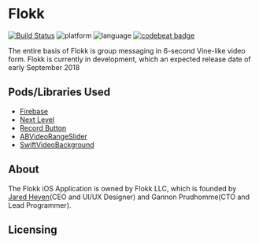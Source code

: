 # Flokk
[![Build Status](https://travis-ci.org/gannonprudhomme/Flokk.svg?branch=master)](https://travis-ci.org/gannonprudhomme/Flokk)
![platform](https://img.shields.io/badge/platform-iOS-lightgrey.svg)
![language](https://img.shields.io/badge/language-Swift-yellow.svg)
[![codebeat badge](https://codebeat.co/badges/da23df84-fdd9-4b86-aaaf-4d20b5a0db6e)](https://codebeat.co/projects/github-com-gannonprudhomme-flokk-master)

The entire basis of Flokk is group messaging in 6-second Vine-like video form. 
Flokk is currently in development, which an expected release date of early September 2018

## Pods/Libraries Used
- [Firebase](https://firebase.google.com/)
- [Next Level](https://github.com/NextLevel/NextLevel)
- [Record Button](https://github.com/samuelbeek/RecordButton)
- [ABVideoRangeSlider](https://github.com/AppsBoulevard/ABVideoRangeSlider)
- [SwiftVideoBackground](https://github.com/dingwilson/SwiftVideoBackground)

## About
The Flokk iOS Application is owned by Flokk LLC, which is founded by [Jared Heyen](https://github.com/heyenhigher)(CEO and UI/UX Designer) and Gannon Prudhomme(CTO and Lead Programmer).

## Licensing
